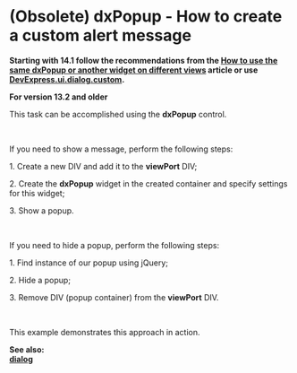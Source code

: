 # (Obsolete) dxPopup - How to create a custom alert message

<p><strong>Starting with 14.1 follow the recommendations from the <a href="https://www.devexpress.com/Support/Center/p/Q557034">How to use the same dxPopup or another widget on different views</a> article or use <a href="http://js.devexpress.com/Documentation/ApiReference/Utils/ui/dialog/Methods/?version=14_1#customoptions">DevExpress.ui.dialog.custom</a>.</strong></p>
  
 <p><strong>For version 13.2 and older</strong></p> 
 
<p>This task can be accomplished using the <strong>dxPopup</strong> control.</p>
<br />

<p>If you need to show a message, perform the following steps:</p>
<p>1. Create a new DIV and add it to the <strong>viewPort</strong> DIV;</p>
<p>2. Create the <strong>dxPopup</strong> widget in the created container and specify settings for this widget;</p>
<p>3. Show a popup.</p>
<br />
<p>If you need to hide a popup, perform the following steps:</p>
<p>1. Find instance of our popup using jQuery;</p>
<p>2. Hide a popup;</p>
<p>3. Remove DIV (popup container) from the <strong>viewPort</strong> DIV.</p>
<br />
<p>This example demonstrates this approach in action.</p>
<p><strong>See also:<br /> </strong><a href="http://phonejs.devexpress.com/Documentation/ApiReference/Widgets/Utils"><strong><u>dialog</u></strong></a></p>

<br/>


